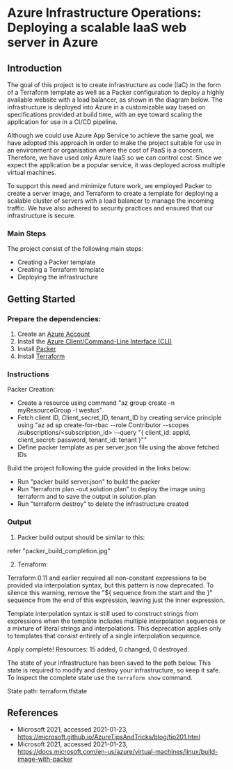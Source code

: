 # Azure Infrastructure Operations: Deploying a scalable IaaS web server in Azure

## Introduction
The goal of this project is to create infrastructure as code (IaC) in the form of a Terraform template as well as a Packer configuration to deploy a highly available website with a load balancer, as shown in the diagram below. The infrastructure is deployed into Azure in a customizable way based on specifications provided at build time, with an eye toward scaling the application for use in a CI/CD pipeline.

Although we could use Azure App Service to achieve the same goal, we have adopted this approach in order to make the project suitable for use in an environment or organisation where the cost 
of PaaS is a concern. Therefore, we have used only Azure IaaS so we can control cost. Since we expect the application be a popular service, it was deployed across multiple virtual machines.

To support this need and minimize future work, we employed Packer to create a server image, and Terraform to create a template for deploying a scalable cluster of servers with a load balancer to manage the incoming traffic. We have also adhered to security practices and ensured that our infrastructure is secure.

### Main Steps
The project consist of the following main steps:

-   Creating a Packer template
-   Creating a Terraform template
-   Deploying the infrastructure

## Getting Started

  ### Prepare the dependencies:

  1. Create an [Azure Account](https://portal.azure.com) 
  2. Install the [Azure Client/Command-Line Interface (CLI)](https://docs.microsoft.com/en-us/cli/azure/install-azure-cli?view=azure-cli-latest)
  3. Install [Packer](https://www.packer.io/downloads)
  4. Install [Terraform](https://www.terraform.io/downloads.html)

  ### Instructions

  Packer Creation:
  
  - Create a resource using command "az group create -n myResourceGroup -l westus"
  - Fetch client ID, Client_secret_ID, tenant_ID by creating service principle using "az ad sp create-for-rbac --role Contributor --scopes /subscriptions/<subscription_id> --query "{ client_id: appId, client_secret: password, tenant_id: tenant }""
  - Define packer template as per server.json file using the above fetched IDs

  Build the project following the guide provided in the links below:

  - Run "packer build server.json" to build the packer
  - Run "terraform plan -out solution.plan" to deploy the image using terraform and to save the output in solution.plan
  - Run "terraform destroy" to delete the infrastructure created  
    
### Output

1. Packer build output should be similar to this:

  refer "packer_build_completion.jpg"

2. Terraform: 
 
  Terraform 0.11 and earlier required all non-constant expressions to be
  provided via interpolation syntax, but this pattern is now deprecated. To
  silence this warning, remove the "${ sequence from the start and the }"
  sequence from the end of this expression, leaving just the inner expression.

  Template interpolation syntax is still used to construct strings from
  expressions when the template includes multiple interpolation sequences or a
  mixture of literal strings and interpolations. This deprecation applies only
  to templates that consist entirely of a single interpolation sequence.


  Apply complete! Resources: 15 added, 0 changed, 0 destroyed.

  The state of your infrastructure has been saved to the path
  below. This state is required to modify and destroy your
  infrastructure, so keep it safe. To inspect the complete state
  use the `terraform show` command.

  State path: terraform.tfstate


## References

- Microsoft 2021, accessed 2021-01-23,\
  <https://microsoft.github.io/AzureTipsAndTricks/blog/tip201.html>
- Microsoft 2021, accessed 2021-01-23,\
  <https://docs.microsoft.com/en-us/azure/virtual-machines/linux/build-image-with-packer>
